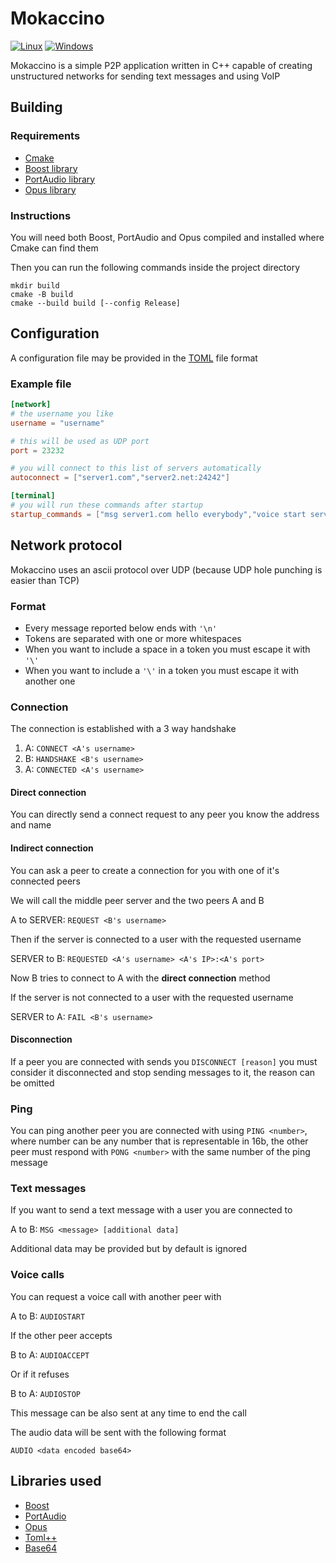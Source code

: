 # Mokaccino

[![Linux](https://github.com/Etto48/MokaccinoCPP/actions/workflows/linux-cmake.yml/badge.svg)](https://github.com/Etto48/MokaccinoCPP/actions/workflows/linux-cmake.yml)
[![Windows](https://github.com/Etto48/MokaccinoCPP/actions/workflows/windows-cmake.yml/badge.svg)](https://github.com/Etto48/MokaccinoCPP/actions/workflows/windows-cmake.yml)

Mokaccino is a simple P2P application written in C++ capable of creating unstructured networks for sending text messages and using VoIP

## Building

### Requirements

- [Cmake](https://cmake.org/)
- [Boost library](https://www.boost.org/)
- [PortAudio library](http://portaudio.com/)
- [Opus library](https://www.opus-codec.org/)

### Instructions

You will need both Boost, PortAudio and Opus compiled and installed where Cmake can find them

Then you can run the following commands inside the project directory

```shell
mkdir build
cmake -B build
cmake --build build [--config Release]
```

## Configuration

A configuration file may be provided in the [TOML](https://toml.io) file format

### Example file

```TOML
[network]
# the username you like
username = "username" 

# this will be used as UDP port
port = 23232 

# you will connect to this list of servers automatically
autoconnect = ["server1.com","server2.net:24242"]

[terminal]
# you will run these commands after startup
startup_commands = ["msg server1.com hello everybody","voice start server2.net"]
```

## Network protocol

Mokaccino uses an ascii protocol over UDP (because UDP hole punching is easier than TCP)

### Format

- Every message reported below ends with `'\n'`
- Tokens are separated with one or more whitespaces
- When you want to include a space in a token you must escape it with `'\'`
- When you want to include a `'\'` in a token you must escape it with another one

### Connection

The connection is established with a 3 way handshake

1) A: `CONNECT <A's username>`
2) B: `HANDSHAKE <B's username>`
3) A: `CONNECTED <A's username>`

#### Direct connection

You can directly send a connect request to any peer you know the address and name

#### Indirect connection

You can ask a peer to create a connection for you with one of it's connected peers

We will call the middle peer server and the two peers A and B

A to SERVER: `REQUEST <B's username>`

Then if the server is connected to a user with the requested username

SERVER to B: `REQUESTED <A's username> <A's IP>:<A's port>`

Now B tries to connect to A with the **direct connection** method

If the server is not connected to a user with the requested username

SERVER to A: `FAIL <B's username>`

#### Disconnection

If a peer you are connected with sends you `DISCONNECT [reason]` you must consider it disconnected and stop sending messages to it, the reason can be omitted

### Ping

You can ping another peer you are connected with using `PING <number>`, where number can be any number that is representable in 16b, the other peer must respond with `PONG <number>` with the same number of the ping message

### Text messages

If you want to send a text message with a user you are connected to

A to B: `MSG <message> [additional data]`

Additional data may be provided but by default is ignored

### Voice calls

You can request a voice call with another peer with

A to B: `AUDIOSTART`

If the other peer accepts

B to A: `AUDIOACCEPT`

Or if it refuses

B to A: `AUDIOSTOP`

This message can be also sent at any time to end the call

The audio data will be sent with the following format

`AUDIO <data encoded base64>`

## Libraries used

- [Boost](https://www.boost.org/)
- [PortAudio](http://portaudio.com/)
- [Opus](https://www.opus-codec.org/)
- [Toml++](https://github.com/marzer/tomlplusplus)
- [Base64](https://github.com/joedf/base64.c)

